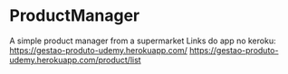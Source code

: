 # ProductManager
A simple product manager from a supermarket
Links do app no keroku:
https://gestao-produto-udemy.herokuapp.com/
https://gestao-produto-udemy.herokuapp.com/product/list
